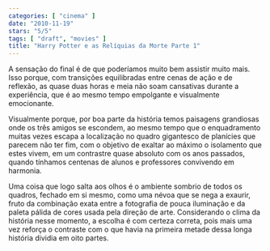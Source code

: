 ```yaml
---
categories: [ "cinema" ]
date: "2010-11-19"
stars: "5/5"
tags: [ "draft", "movies" ]
title: "Harry Potter e as Relíquias da Morte Parte 1"
---
```

A sensação do final é de que poderíamos muito bem assistir muito
mais. Isso porque, com transições equilibradas entre cenas de ação e
de reflexão, as quase duas horas e meia não soam cansativas durante a
experiência, que é ao mesmo tempo empolgante e visualmente emocionante.

Visualmente porque, por boa parte da história temos paisagens grandiosas
onde os três amigos se escondem, ao mesmo tempo que o enquadramento
muitas vezes escapa a localização no quadro gigantesco de planícies que
parecem não ter fim, com o objetivo de exaltar ao máximo o isolamento
que estes vivem, em um contrastre quase absoluto com os anos passados,
quando tínhamos centenas de alunos e professores convivendo em harmonia.

Uma coisa que logo salta aos olhos é o ambiente sombrio de todos os
quadros, fechado em si mesmo, como uma névoa que se nega a exaurir,
fruto da combinação exata entre a fotografia de pouca iluminação e
da paleta pálida de cores usada pela direção de arte. Considerando
o clima da história nesse momento, a escolha é com certeza correta,
pois mais uma vez reforça o contraste com o que havia na primeira metade
dessa longa história dividia em oito partes.
